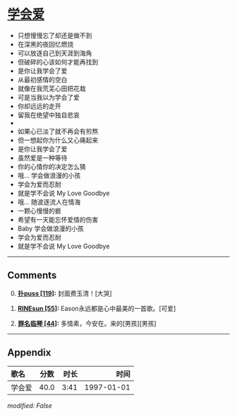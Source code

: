 # [学会爱](https://music.163.com/song?id=67873)

* 只想慢慢忘了却还是做不到
* 在深黑的夜回忆燃烧
* 可以放逐自己到天涯到海角
* 但破碎的心该如何才能再找到
* 是你让我学会了爱
* 从最初感情的空白
* 就像在我荒芜心田把花栽
* 可是当我以为学会了爱
* 你却远远的走开
* 留我在绝望中独自悲哀
* 
* 如果心已淡了就不再会有煎熬
* 但一想起你为什么又心痛起来
* 是你让我学会了爱
* 虽然爱是一种等待
* 你的心情你的决定怎么猜
* 哦... 学会做浪漫的小孩
* 学会为爱而忍耐
* 就是学不会说 My Love Goodbye
* 哦... 随波逐流人在情海
* 一颗心慢慢的捱
* 希望有一天能忘怀爱情的伤害
* Baby 学会做浪漫的小孩
* 学会为爱而忍耐
* 就是学不会说 My Love Goodbye


---

## Comments
0. **[扑puss \[119\]](https://music.163.com/#/user/home?id=45198890):** 封面费玉清！[大哭]

1. **[RINEsun \[55\]](https://music.163.com/#/user/home?id=262178091):** Eason永远都是心中最美的一首歌。[可爱]

2. **[罪名临琴 \[44\]](https://music.163.com/#/user/home?id=28518822):** 多情素，今安在。来的[男孩][男孩]



---

## Appendix

|歌名|分数|时长|时间|
|:---|:---:|---:|---:|
|学会爱|40.0|3:41|1997-01-01

*modified: False*